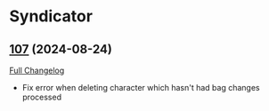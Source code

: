 # Syndicator

## [107](https://github.com/Baganator/Syndicator/tree/107) (2024-08-24)
[Full Changelog](https://github.com/Baganator/Syndicator/compare/106...107) 

- Fix error when deleting character which hasn't had bag changes processed  
